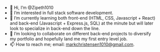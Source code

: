 - 👋 Hi, I’m @Zipeth1010
- 👀 I’m interested in full stack software development. 
- 🌱 I’m currently learning both front-end (HTML, CSS, Javascript + React) and back-end (Javascript + Express.js, SQL) at the minute 
but will later look to specialize in back-end down the line.
- 💞️ I’m looking to collaborate on different back-end projects to diversify my portfolio and hopefully land me my first entry level job. 
- 📫 How to reach me; email: markchristensen1010@gmail.com.

<!---
Zipeth1010/Zipeth1010 is a ✨ special ✨ repository because its `README.md` (this file) appears on your GitHub profile.
You can click the Preview link to take a look at your changes.
--->
